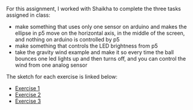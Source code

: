 For this assignment, I worked with Shaikha to complete the three tasks assigned in class:

- make something that uses only one sensor on arduino and makes the ellipse in p5 move on the horizontal axis, in the middle of the screen, and nothing on arduino is controlled by p5
- make something that controls the LED brightness from p5
- take the gravity wind example and make it so every time the ball bounces one led lights up and then turns off, and you can control the wind from one analog sensor

The sketch for each exercise is linked below:
- [Exercise 1](https://editor.p5js.org/noorajabir/sketches/YJlic-bW9)
- [Exercise 2](https://editor.p5js.org/noorajabir/sketches/vKa9Tw7TD)
- [Exercise 3](https://editor.p5js.org/noorajabir/sketches/V9OQlzV6w)
